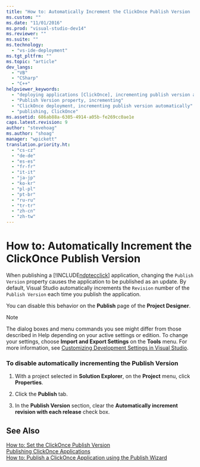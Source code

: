 ```yaml
---
title: "How to: Automatically Increment the ClickOnce Publish Version | Microsoft Docs"
ms.custom: ""
ms.date: "11/01/2016"
ms.prod: "visual-studio-dev14"
ms.reviewer: ""
ms.suite: ""
ms.technology: 
  - "vs-ide-deployment"
ms.tgt_pltfrm: ""
ms.topic: "article"
dev_langs: 
  - "VB"
  - "CSharp"
  - "C++"
helpviewer_keywords: 
  - "deploying applications [ClickOnce], incrementing publish version automatically"
  - "Publish Version property, incrementing"
  - "ClickOnce deployment, incrementing publish version automatically"
  - "publishing, ClickOnce"
ms.assetid: 686ab88a-6305-4914-a05b-fe269cc0ae1e
caps.latest.revision: 9
author: "stevehoag"
ms.author: "shoag"
manager: "wpickett"
translation.priority.ht: 
  - "cs-cz"
  - "de-de"
  - "es-es"
  - "fr-fr"
  - "it-it"
  - "ja-jp"
  - "ko-kr"
  - "pl-pl"
  - "pt-br"
  - "ru-ru"
  - "tr-tr"
  - "zh-cn"
  - "zh-tw"
---
```

# How to: Automatically Increment the ClickOnce Publish Version
When publishing a [!INCLUDE[ndptecclick](../deployment/includes/ndptecclick_md.md)] application, changing the `Publish Version` property causes the application to be published as an update. By default, Visual Studio automatically increments the `Revision` number of the `Publish Version` each time you publish the application.  
  
 You can disable this behavior on the **Publish** page of the **Project Designer**.  
  
> [!NOTE]
>  The dialog boxes and menu commands you see might differ from those described in Help depending on your active settings or edition. To change your settings, choose **Import and Export Settings** on the **Tools** menu. For more information, see [Customizing Development Settings in Visual Studio](http://msdn.microsoft.com/en-us/22c4debb-4e31-47a8-8f19-16f328d7dcd3).  
  
### To disable automatically incrementing the Publish Version  
  
1.  With a project selected in **Solution Explorer**, on the **Project** menu, click **Properties**.  
  
2.  Click the **Publish** tab.  
  
3.  In the **Publish Version** section, clear the **Automatically increment revision with each release** check box.  
  
## See Also  
 [How to: Set the ClickOnce Publish Version](../deployment/how-to-set-the-clickonce-publish-version.md)   
 [Publishing ClickOnce Applications](../deployment/publishing-clickonce-applications.md)   
 [How to: Publish a ClickOnce Application using the Publish Wizard](../deployment/how-to-publish-a-clickonce-application-using-the-publish-wizard.md)